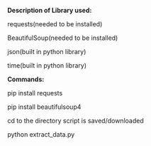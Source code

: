 **Description of Library used:**

requests(needed to be installed)

BeautifulSoup(needed to be installed)

json(built in python library)

time(built in python library)

**Commands:**

pip install requests

pip install beautifulsoup4

cd to the directory script is saved/downloaded

python extract_data.py

